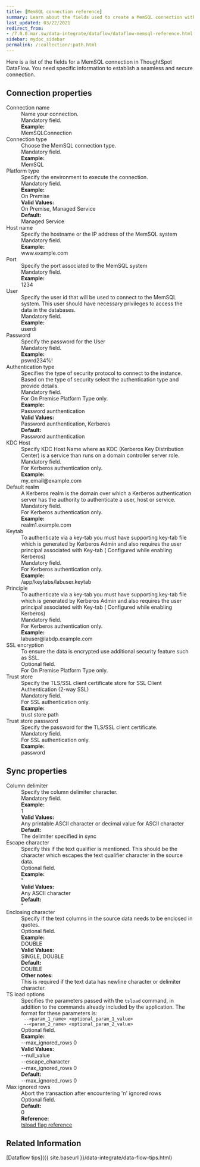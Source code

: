 ```yaml
---
title: [MemSQL connection reference]
summary: Learn about the fields used to create a MemSQL connection with ThoughtSpot DataFlow.
last_updated: 03/22/2021
redirect_from:
- /7.0.0.mar.sw/data-integrate/dataflow/dataflow-memsql-reference.html
sidebar: mydoc_sidebar
permalink: /:collection/:path.html
---
```


Here is a list of the fields for a MemSQL connection in ThoughtSpot DataFlow. You need specific information to establish a seamless and secure connection.

## Connection properties

<dl id="dataflow-memsql-connection-properties">
<dlentry id="dataflow-memsql-conn-connection-name"><dt>Connection name</dt><dd id="connection-name-description">Name your connection.</dd><dd id="connection-name-required">Mandatory field.</dd><dd id="connection-name-example"><strong>Example:</strong><br/>MemSQLConnection</dd></dlentry>
<dlentry id="dataflow-memsql-conn-connection-type"><dt>Connection type</dt><dd id="connection-type-description">Choose the MemSQL connection type.</dd><dd id="connection-type-required">Mandatory field.</dd><dd id="connection-type-example"><strong>Example:</strong><br/>MemSQL</dd></dlentry>
<dlentry id="dataflow-memsql-conn-platform-type"><dt>Platform type</dt><dd id="platform-type-description">Specify the environment to execute the connection.</dd><dd id="platform-type-required">Mandatory field.</dd><dd id="platform-type-example"><strong>Example:</strong><br/>On Premise</dd><dd id="platform-type-valid-values"><strong>Valid Values:</strong><br/>On Premise, Managed Service</dd><dd id="platform-type-default"><strong>Default:</strong><br/>Managed Service</dd></dlentry>
<dlentry id="dataflow-memsql-conn-host-name"><dt>Host name</dt><dd id="host-name-description">Specify the hostname or the IP address of the MemSQL system</dd><dd id="host-name-required">Mandatory field.</dd><dd id="host-name-example"><strong>Example:</strong><br/>www.example.com</dd></dlentry>
<dlentry id="dataflow-memsql-conn-port"><dt>Port</dt><dd id="port-description">Specify the port associated to the MemSQL system</dd><dd id="port-required">Mandatory field.</dd><dd id="port-example"><strong>Example:</strong><br/>1234</dd></dlentry>
<dlentry id="dataflow-memsql-conn-user"><dt>User</dt><dd id="user-description">Specify the user id that will be used to connect to the MemSQL system. This user should have necessary privileges to access the data in the databases.</dd><dd id="user-required">Mandatory field.</dd><dd id="user-example"><strong>Example:</strong><br/>userdi</dd></dlentry>
<dlentry id="dataflow-memsql-conn-password"><dt>Password</dt><dd id="password-description">Specify the password for the User</dd><dd id="password-required">Mandatory field.</dd><dd id="password-example"><strong>Example:</strong><br/>pswrd234%!</dd></dlentry>
<dlentry id="dataflow-memsql-conn-authentication-type"><dt>Authentication type</dt><dd id="authentication-type-description">Specifies the type of security protocol to connect to the instance. Based on the type of security select the authentication type and provide details.</dd><dd id="authentication-type-required">Mandatory field.<br/>For On Premise Platform Type only.</dd><dd id="authentication-type-example"><strong>Example:</strong><br/>Password aunthentication</dd><dd id="authentication-type-valid-values"><strong>Valid Values:</strong><br/>Password aunthentication, Kerberos</dd><dd id="authentication-type-default"><strong>Default:</strong><br/>Password aunthentication</dd></dlentry>
<dlentry id="dataflow-memsql-conn-kdc-host"><dt>KDC Host</dt><dd id="kdc-host-description">Specify KDC Host Name where as KDC (Kerberos Key Distribution Center) is a service than runs on a domain controller server role. </dd><dd id="kdc-host-required">Mandatory field.<br/>For Kerberos authentication only.</dd><dd id="kdc-host-example"><strong>Example:</strong><br/>my_email@example.com</dd></dlentry>
<dlentry id="dataflow-memsql-conn-default-realm"><dt>Default realm</dt><dd id="default-realm-description">A Kerberos realm is the domain over which a Kerberos authentication server has the authority to authenticate a user, host or service. </dd><dd id="default-realm-required">Mandatory field.<br/>For Kerberos authentication only.</dd><dd id="default-realm-example"><strong>Example:</strong><br/>realm1.example.com</dd></dlentry>
<dlentry id="dataflow-memsql-conn-keytab"><dt>Keytab</dt><dd id="keytab-description">To authenticate via a key-tab you must have supporting key-tab file which is generated by Kerberos Admin and also requires the user principal associated with Key-tab ( Configured while enabling Kerberos)</dd><dd id="keytab-required">Mandatory field.<br/>For Kerberos authentication only.</dd><dd id="keytab-example"><strong>Example:</strong><br/>/app/keytabs/labuser.keytab</dd></dlentry>
<dlentry id="dataflow-memsql-conn-principle"><dt>Principle</dt><dd id="principle-description">To authenticate via a key-tab you must have supporting key-tab file which is generated by Kerberos Admin and also requires the user principal associated with Key-tab ( Configured while enabling Kerberos)</dd><dd id="principle-required">Mandatory field.<br/>For Kerberos authentication only.</dd><dd id="principle-example"><strong>Example:</strong><br/>labuser@labdp.example.com</dd></dlentry>
<dlentry id="dataflow-memsql-conn-ssl-encryption"><dt>SSL encryption</dt><dd id="ssl-encryption-description">To ensure the data is encrypted use additional security feature such as SSL.</dd><dd id="ssl-encryption-required">Optional field.<br/>For On Premise Platform Type only.</dd></dlentry>
<dlentry id="dataflow-memsql-conn-trust-store"><dt>Trust store</dt><dd id="trust-store-description">Specify the TLS/SSL client certificate store for SSL Client Authentication (2-way SSL)</dd><dd id="trust-store-required">Mandatory field.<br/>For SSL authentication only.</dd><dd id="trust-store-example"><strong>Example:</strong><br/>trust store path</dd></dlentry>
<dlentry id="dataflow-memsql-conn-trust-store-password"><dt>Trust store password</dt><dd id="trust-store-password-description">Specify the password for the TLS/SSL client certificate.</dd><dd id="trust-store-password-required">Mandatory field.<br/>For SSL authentication only.</dd><dd id="trust-store-password-example"><strong>Example:</strong><br/>password</dd></dlentry>
</dl>


## Sync properties

<dl id="dataflow-memsql-sync-properties">
<dlentry id="dataflow-memsql-sync-column-delimiter"><dt>Column delimiter</dt><dd id="column-delimiter-description">Specify the column delimiter character.</dd><dd id="column-delimiter-required">Mandatory field.</dd><dd id="column-delimiter-example"><strong>Example:</strong><br/>1</dd><dd id="column-delimiter-valid-values"><strong>Valid Values:</strong><br/>Any printable ASCII character or decimal value for ASCII character</dd><dd id="column-delimiter-default"><strong>Default:</strong><br/>The delimiter specified in sync</dd></dlentry>
<dlentry id="dataflow-memsql-conn-escape-character"><dt>Escape character</dt><dd id="escape-character-description">Specify this if the text qualifier is mentioned. This should be the character which escapes the text qualifier character in the source data.</dd><dd id="escape-character-required">Optional field.</dd><dd id="escape-character-example"><strong>Example:</strong><br/>"</dd><dd id="escape-character-valid-values"><strong>Valid Values:</strong><br/>Any ASCII character</dd><dd id="escape-character-default"><strong>Default:</strong><br/>"</dd></dlentry>
<dlentry id="dataflow-memsql-conn-enclosing-character"><dt>Enclosing character</dt><dd id="enclosing-character-description">Specify if the text columns in the source data needs to be enclosed in quotes.</dd><dd id="enclosing-character-required">Optional field.</dd><dd id="enclosing-character-example"><strong>Example:</strong><br/>DOUBLE</dd><dd id="enclosing-character-valid-values"><strong>Valid Values:</strong><br/>SINGLE, DOUBLE</dd><dd id="enclosing-character-default"><strong>Default:</strong><br/>DOUBLE</dd><dd id="enclosing-character-other"><strong>Other notes:</strong><br/>This is required if the text data has newline character or delimiter character.</dd></dlentry>
<dlentry id="dataflow-memsql-conn-ts-load-options"><dt>TS load options</dt><dd id="ts-load-options-description">Specifies the parameters passed with the <code>tsload</code> command, in addition to the commands already included by the application. The format for these parameters is:<br/><code> --&lt;param_1_name&gt; &lt;optional_param_1_value&gt;</code><br/><code> --&lt;param_2_name&gt; &lt;optional_param_2_value&gt;</code></dd><dd id="ts-load-options-required">Optional field.</dd><dd id="ts-load-options-example"><strong>Example:</strong><br/>--max_ignored_rows 0</dd><dd id="ts-load-options-valid-values"><strong>Valid Values:</strong><br/>--null_value<br />
--escape_character<br />
--max_ignored_rows 0</dd>
<dd id="ts-load-options-default"><strong>Default:</strong><br/>--max_ignored_rows 0</dd>
<dlentry id="dataflow-memsql-conn-max-ignored-rows"><dt>Max ignored rows</dt><dd id="max-ignored-rows-description">Abort the transaction after encountering 'n' ignored rows</dd><dd id="max-ignored-rows-required">Optional field.</dd><dd id="max-ignored-rows-default"><strong>Default:</strong><br/>0</dd></dlentry>
<dd id="reference"><strong>Reference:</strong><br/><a href="{{ site.baseurl }}/reference/data-importer-ref.html">tsload flag reference</a></dd></dlentry>
</dl>

## Related Information

[Dataflow tips]({{ site.baseurl }}/data-integrate/data-flow-tips.html)
